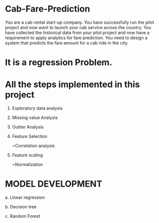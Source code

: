 # Cab-Fare-Prediction


You are a cab rental start-up company. You have successfully run the pilot project and
now want to launch your cab service across the country. You have collected the
historical data from your pilot project and now have a requirement to apply analytics for
fare prediction. You need to design a system that predicts the fare amount for a cab ride
in the city.


# It is a regression Problem.

# All the steps implemented in this project

1. Exploratory data analysis

2. Missing value Analysis

3. Outlier Analysis

4. Feature Selection

     ~Correlation analysis

5. Feature scaling

     ~Normalization
     
# MODEL DEVELOPMENT

a. LInear regression

b. Decision tree

c. Random Forest
